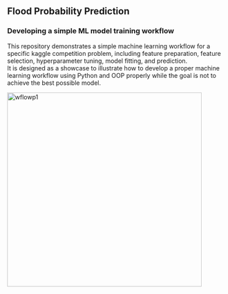 ## Flood Probability Prediction
### Developing a simple ML model training workflow

This repository demonstrates a simple machine learning workflow for a specific kaggle competition problem, including feature preparation, feature selection, 
hyperparameter tuning, model fitting, and prediction.
<br>It is designed as a showcase to illustrate how to develop a proper machine learning workflow using Python and OOP properly while the goal is not to achieve the best possible model.

<img width="450" alt="wflowp1" src="https://github.com/user-attachments/assets/6991b610-45b6-48de-b2d5-d27f8fc9c2d8">
